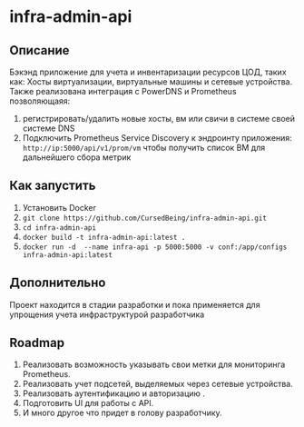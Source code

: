 # infra-admin-api

## Описание
Бэкэнд приложение для учета и инвентаризации ресурсов ЦОД, таких как: Хосты виртуализации,
виртуальные машины и сетевые устройства. Также реализована интеграция с PowerDNS и Prometheus позволяющаяя:
1. регистрировать/удалить новые хосты, вм или свичи в системе своей системе DNS
2. Подключить Prometheus Service Discovery к эндроинту приложения: `http://ip:5000/api/v1/prom/vm`
чтобы получить список ВМ для дальнейшего сбора метрик

## Как запустить
1. Установить Docker
2. `git clone https://github.com/CursedBeing/infra-admin-api.git`
3. `cd infra-admin-api`
4. `docker build -t infra-admin-api:latest .`
5. `docker run -d  --name infra-api -p 5000:5000 -v conf:/app/configs infra-admin-api:latest`

## Дополнительно
Проект находится в стадии разработки и пока применяется для упрощения 
учета инфраструктурой разработчика

## Roadmap
1. Реализовать возможность указывать свои метки для мониторинга Prometheus.
2. Реализовать учет подсетей, выделяемых через сетевые устройства.
3. Реализовать аутентификацию и авторизацию .
4. Подготовить UI для работы с API.
5. И много другое что придет в голову разработчику.